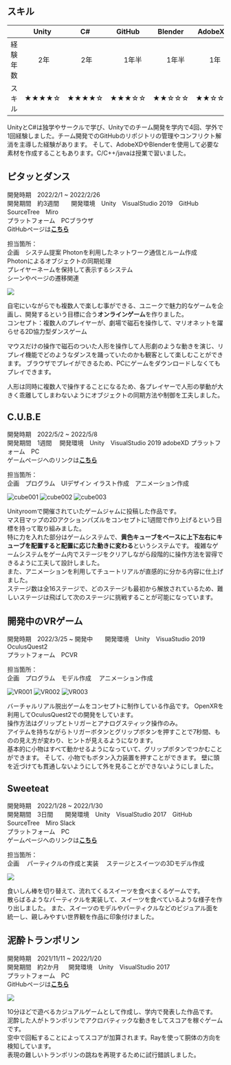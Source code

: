 
## スキル  

||Unity|C#|GitHub|Blender|AdobeXD|C|C++|java|
| --- | --- | --- | --- | --- | --- | --- | --- |--- |
| 経験年数| 　　2年　　| 　　2年　　| 　　1年半　　| 　　1年半　　| 　　1年　　| 　　1年　　| 　　半年　　| 　　半年　　|
| スキル |★★★★☆|★★★★☆|★★★☆☆|★★☆☆☆|★★☆☆☆|★★☆☆☆|★★☆☆☆|★☆☆☆☆|   

UnityとC#は独学やサークルで学び、Unityでのチーム開発を学内で4回、学外で1回経験しました。チーム開発でのGitHubのリポジトリの管理やコンフリクト解消を主導した経験があります。
そして、AdobeXDやBlenderを使用して必要な素材を作成することもあります。C/C++/javaは授業で習いました。

## ピタッとダンス

開発時期　2022/2/1 ~ 2022/2/26  
開発期間　約3週間　　開発環境　Unity　VisualStudio 2019　GitHub　SourceTree　Miro  
プラットフォーム　PCブラウザ  
GitHubページは[**こちら**](https://github.com/sukeU/Rteam)

担当箇所：  
企画　システム提案
Photonを利用したネットワーク通信とルーム作成  
Photonによるオブジェクトの同期処理  
プレイヤーネームを保持して表示するシステム  
シーンやページの遷移関連  

![](https://user-images.githubusercontent.com/74404144/171362268-cecff355-0143-42dd-bbe5-4a09a768a617.gif)  

自宅にいながらでも複数人で楽しむ事ができる、ユニークで魅力的なゲームを企画し、開発するという目標に合う**オンラインゲーム**を作りました。  
コンセプト：複数人のプレイヤーが、劇場で磁石を操作して、マリオネットを躍らせる2D協力型ダンスゲーム　

マウスだけの操作で磁石のついた人形を操作して人形劇のような動きを演じ、リプレイ機能でどのようなダンスを踊っていたのかも観客として楽しむことができます。
ブラウザでプレイができるため、PCにゲームをダウンロードしなくてもプレイできます。  

人形は同時に複数人で操作することになるため、各プレイヤーで人形の挙動が大きく乖離してしまわないようにオブジェクトの同期方法や制御を工夫しました。




## C.U.B.E

開発時期　2022/5/2 ~ 2022/5/8  
開発期間　1週間   　開発環境　Unity　VisualStudio 2019  adobeXD
プラットフォーム　PC  
ゲームページへのリンクは[**こちら**](https://unityroom.com/games/c_u_b_e)  

担当箇所：  
企画　プログラム　UIデザイン
イラスト作成　アニメーション作成  

![cube001](https://user-images.githubusercontent.com/74404144/172507854-5fe00393-5252-4b4c-bb7e-bf465ad14a92.gif)
![cube002](https://user-images.githubusercontent.com/74404144/172508539-645c2ee3-2249-4340-aca8-41e384048c45.gif)
![cube003](https://user-images.githubusercontent.com/74404144/172508828-43de9e4f-00d4-4062-aa9e-44290e8510a1.gif)


Unityroomで開催されていたゲームジャムに投稿した作品です。  
マス目マップの2Dアクションパズルをコンセプトに1週間で作り上げるという目標を持って取り組みました。  
特に力を入れた部分はゲームシステムで、**黄色キューブをベースに上下左右にキューブを配置すると配置に応じた動きに変わる**というシステムです。 
複雑なゲームシステムをゲーム内でステージをクリアしながら段階的に操作方法を習得できるように工夫して設計しました。  
また、アニメーションを利用してチュートリアルが直感的に分かる内容に仕上げました。  
ステージ数は全16ステージで、どのステージも最初から解放されているため、難しいステージは飛ばして次のステージに挑戦することが可能になっています。




## 開発中のVRゲーム
開発時期　2022/3/25 ~   開発中　　開発環境　Unity　VisuaStudio 2019　OculusQuest2  
プラットフォーム　PCVR    

担当箇所：  
企画　プログラム　モデル作成　
アニメーション作成

![VR001](https://user-images.githubusercontent.com/74404144/172282540-12a9dead-2c8d-4484-b939-7acd3c37ed36.gif)
![VR002](https://user-images.githubusercontent.com/74404144/172284483-f5e557ac-e22c-4a0a-b8b1-5a72dfc51184.gif)
![VR003](https://user-images.githubusercontent.com/74404144/172285114-6785de9f-4c69-486f-bcd5-198dd4aaf22d.gif)

バーチャルリアル脱出ゲームをコンセプトに制作している作品です。
OpenXRを利用してOculusQuest2での開発をしています。  
操作方法はグリップとトリガーとアナログスティック操作のみ。  
アイテムを持ちながらトリガーボタンとグリップボタンを押すことで7秒間、ものの見え方が変わり、ヒントが見えるようになります。  
基本的に小物はすべて動かせるようになっていて、グリップボタンでつかむことができます。  そして、小物でもボタン入力装置を押すことができます。
壁に頭を近づけても貫通しないようにして外を見ることができないようにしました。

## Sweeteat

開発時期　2022/1/28 ~ 2022/1/30  
開発期間　3日間　　開発環境　Unity　VisualStudio 2017　GitHub　SourceTree　Miro  Slack  
プラットフォーム　PC  
ゲームページへのリンクは[**こちら**](https://globalgamejam.org/2022/games/sweeteat-5)  

担当箇所：  
企画　
パーティクルの作成と実装　
ステージとスイーツの3Dモデル作成

![](https://ggj.s3.amazonaws.com/styles/game_content__wide/games/screenshots/2022/01/446656/amateur_eater_club_2022_01_30_16_50_09.png?itok=9xZeoCjP&timestamp=1643529082)  


食いしん棒を切り替えて、流れてくるスイーツを食べまくるゲームです。  
散らばるようなパーティクルを実装して、スイーツを食べているような様子を作り出しました。
また、スイーツのモデルやパーティクルなどのビジュアル面を統一し、親しみやすい世界観を作品に印象付けました。  



## 泥酔トランポリン

開発時期　2021/11/11 ~ 2022/1/20  
開発期間　約2か月 　 開発環境　Unity　VisualStudio 2017  
プラットフォーム　PC  
GitHubページは[**こちら**](https://github.com/sukeU/MeiteiTrampoline)  

![](https://user-images.githubusercontent.com/74404144/171369432-a72d01c2-df60-41b4-b6cb-297ce29e4f37.gif)  

10分ほどで遊べるカジュアルゲームとして作成し、学内で発表した作品です。 
泥酔した人がトランポリンでアクロバティックな動きをしてスコアを稼ぐゲームです。  
空中で回転することによってスコアが加算されます。Rayを使って胴体の方向を検知しています。  
表現の難しいトランポリンの跳ねを再現するために試行錯誤しました。
